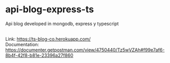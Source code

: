 # api-blog-express-ts
Api blog developed in mongodb, express y typescript

</br> Link: https://ts-blog-co.herokuapp.com/
</br> Documentation: https://documenter.getpostman.com/view/4750440/Tz5wVZAh#f99e7af6-8b4f-42f8-b81e-23396a27f860
